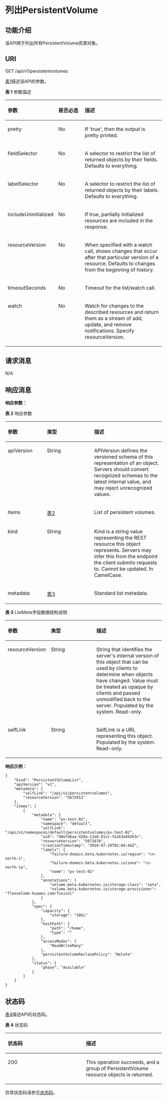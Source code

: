 # 列出PersistentVolume<a name="cce_02_0081"></a>

## 功能介绍<a name="sf7e61042b8f443ffaba2eede91eb90a2"></a>

该API用于列出所有PersistentVolume资源对象。

## URI<a name="s400c42cac85c4b71a31cc649b53f17d7"></a>

GET /api/v1/persistentvolumes

[表1](#tbf6cfcabd5e94f8bbbf94427987ba7b4)描述该API的参数。

**表 1**  参数描述

<a name="tbf6cfcabd5e94f8bbbf94427987ba7b4"></a>
<table><thead align="left"><tr id="r6af560f2f36b4afc9de828d2ab6c0224"><th class="cellrowborder" valign="top" width="22.06%" id="mcps1.2.4.1.1"><p id="ad8ed9453c46247148343cf801966069e"><a name="ad8ed9453c46247148343cf801966069e"></a><a name="ad8ed9453c46247148343cf801966069e"></a>参数</p>
</th>
<th class="cellrowborder" valign="top" width="19.99%" id="mcps1.2.4.1.2"><p id="p28684502201939"><a name="p28684502201939"></a><a name="p28684502201939"></a>是否必选</p>
</th>
<th class="cellrowborder" valign="top" width="57.95%" id="mcps1.2.4.1.3"><p id="p41743360201939"><a name="p41743360201939"></a><a name="p41743360201939"></a>描述</p>
</th>
</tr>
</thead>
<tbody><tr id="r16669450f0ab41df8933a056448202e8"><td class="cellrowborder" valign="top" width="22.06%" headers="mcps1.2.4.1.1 "><p id="abab60d7ebc4348ceaec1b212d62c0e12"><a name="abab60d7ebc4348ceaec1b212d62c0e12"></a><a name="abab60d7ebc4348ceaec1b212d62c0e12"></a>pretty</p>
</td>
<td class="cellrowborder" valign="top" width="19.99%" headers="mcps1.2.4.1.2 "><p id="af4d487b0928b4c91b85447452feb2cd4"><a name="af4d487b0928b4c91b85447452feb2cd4"></a><a name="af4d487b0928b4c91b85447452feb2cd4"></a>No</p>
</td>
<td class="cellrowborder" valign="top" width="57.95%" headers="mcps1.2.4.1.3 "><p id="a93b84444ef8a417bb4630276039de34e"><a name="a93b84444ef8a417bb4630276039de34e"></a><a name="a93b84444ef8a417bb4630276039de34e"></a>If 'true', then the output is pretty printed.</p>
</td>
</tr>
<tr id="r921e79f46d3d48ac8899e06ae90f87f4"><td class="cellrowborder" valign="top" width="22.06%" headers="mcps1.2.4.1.1 "><p id="aaf3a19b7f0454befbbe9b488b9a7122e"><a name="aaf3a19b7f0454befbbe9b488b9a7122e"></a><a name="aaf3a19b7f0454befbbe9b488b9a7122e"></a>fieldSelector</p>
</td>
<td class="cellrowborder" valign="top" width="19.99%" headers="mcps1.2.4.1.2 "><p id="a7b0007971d2a469c9b7c509a8d2d7168"><a name="a7b0007971d2a469c9b7c509a8d2d7168"></a><a name="a7b0007971d2a469c9b7c509a8d2d7168"></a>No</p>
</td>
<td class="cellrowborder" valign="top" width="57.95%" headers="mcps1.2.4.1.3 "><p id="a8ec2ca7b087a48c19a937e43f63fb847"><a name="a8ec2ca7b087a48c19a937e43f63fb847"></a><a name="a8ec2ca7b087a48c19a937e43f63fb847"></a>A selector to restrict the list of returned objects by their fields. Defaults to everything.</p>
</td>
</tr>
<tr id="rb915548bc3764378b919ff04924009c1"><td class="cellrowborder" valign="top" width="22.06%" headers="mcps1.2.4.1.1 "><p id="ae1dd8dfc18314ccb9d369830a9165a3c"><a name="ae1dd8dfc18314ccb9d369830a9165a3c"></a><a name="ae1dd8dfc18314ccb9d369830a9165a3c"></a>labelSelector</p>
</td>
<td class="cellrowborder" valign="top" width="19.99%" headers="mcps1.2.4.1.2 "><p id="afe5ddffdd20a4a5182e516caf7542a05"><a name="afe5ddffdd20a4a5182e516caf7542a05"></a><a name="afe5ddffdd20a4a5182e516caf7542a05"></a>No</p>
</td>
<td class="cellrowborder" valign="top" width="57.95%" headers="mcps1.2.4.1.3 "><p id="ab72bc3ae9cc944e3b929f3a59da5c68a"><a name="ab72bc3ae9cc944e3b929f3a59da5c68a"></a><a name="ab72bc3ae9cc944e3b929f3a59da5c68a"></a>A selector to restrict the list of returned objects by their labels. Defaults to everything.</p>
</td>
</tr>
<tr id="r3534cb2328464748ac4ebfc74600705d"><td class="cellrowborder" valign="top" width="22.06%" headers="mcps1.2.4.1.1 "><p id="af991179441b9405b8c432af4e4ef7007"><a name="af991179441b9405b8c432af4e4ef7007"></a><a name="af991179441b9405b8c432af4e4ef7007"></a>includeUninitialized</p>
</td>
<td class="cellrowborder" valign="top" width="19.99%" headers="mcps1.2.4.1.2 "><p id="a8acd212117cd4f20a6f4f7e494317af2"><a name="a8acd212117cd4f20a6f4f7e494317af2"></a><a name="a8acd212117cd4f20a6f4f7e494317af2"></a>No</p>
</td>
<td class="cellrowborder" valign="top" width="57.95%" headers="mcps1.2.4.1.3 "><p id="a7b3cd02ad20c4862a165b5911e72e5ab"><a name="a7b3cd02ad20c4862a165b5911e72e5ab"></a><a name="a7b3cd02ad20c4862a165b5911e72e5ab"></a>If true, partially initialized resources are included in the response.</p>
</td>
</tr>
<tr id="r301923f3838d459eb1d67b564857f7fb"><td class="cellrowborder" valign="top" width="22.06%" headers="mcps1.2.4.1.1 "><p id="zh-cn_topic_0079615014_p252141194858"><a name="zh-cn_topic_0079615014_p252141194858"></a><a name="zh-cn_topic_0079615014_p252141194858"></a>resourceVersion</p>
</td>
<td class="cellrowborder" valign="top" width="19.99%" headers="mcps1.2.4.1.2 "><p id="aa3a7909553dc495bb5de644fe3dd8139"><a name="aa3a7909553dc495bb5de644fe3dd8139"></a><a name="aa3a7909553dc495bb5de644fe3dd8139"></a>No</p>
</td>
<td class="cellrowborder" valign="top" width="57.95%" headers="mcps1.2.4.1.3 "><p id="a1a8b9824958546b6960819b8b46185e5"><a name="a1a8b9824958546b6960819b8b46185e5"></a><a name="a1a8b9824958546b6960819b8b46185e5"></a>When specified with a watch call, shows changes that occur after that particular version of a resource. Defaults to changes from the beginning of history.</p>
</td>
</tr>
<tr id="r430b3cf656354984a9c00f2ae6b2f39c"><td class="cellrowborder" valign="top" width="22.06%" headers="mcps1.2.4.1.1 "><p id="a3e0e853a80f749bdabde27857790df80"><a name="a3e0e853a80f749bdabde27857790df80"></a><a name="a3e0e853a80f749bdabde27857790df80"></a>timeoutSeconds</p>
</td>
<td class="cellrowborder" valign="top" width="19.99%" headers="mcps1.2.4.1.2 "><p id="a4f0494d334f24f5ba645dd79d7d5af15"><a name="a4f0494d334f24f5ba645dd79d7d5af15"></a><a name="a4f0494d334f24f5ba645dd79d7d5af15"></a>No</p>
</td>
<td class="cellrowborder" valign="top" width="57.95%" headers="mcps1.2.4.1.3 "><p id="afdc203f80c7748cf947f9724e04063dd"><a name="afdc203f80c7748cf947f9724e04063dd"></a><a name="afdc203f80c7748cf947f9724e04063dd"></a>Timeout for the list/watch call.</p>
</td>
</tr>
<tr id="rae45e71ecfba48bd86b86c7a3f3de003"><td class="cellrowborder" valign="top" width="22.06%" headers="mcps1.2.4.1.1 "><p id="adb16543fb0d54b98b587516041b8744b"><a name="adb16543fb0d54b98b587516041b8744b"></a><a name="adb16543fb0d54b98b587516041b8744b"></a>watch</p>
</td>
<td class="cellrowborder" valign="top" width="19.99%" headers="mcps1.2.4.1.2 "><p id="ada85fd295cb2478db6c4de13886fca39"><a name="ada85fd295cb2478db6c4de13886fca39"></a><a name="ada85fd295cb2478db6c4de13886fca39"></a>No</p>
</td>
<td class="cellrowborder" valign="top" width="57.95%" headers="mcps1.2.4.1.3 "><p id="afc29214a680c4f2b9af39af8e6ca1fd9"><a name="afc29214a680c4f2b9af39af8e6ca1fd9"></a><a name="afc29214a680c4f2b9af39af8e6ca1fd9"></a>Watch for changes to the described resources and return them as a stream of add, update, and remove notifications. Specify resourceVersion.</p>
</td>
</tr>
</tbody>
</table>

## 请求消息<a name="sfe2a0ff9b685403e99828e084231f0c5"></a>

N/A

## 响应消息<a name="s26637b3073a54198a524722022ff5ab4"></a>

**响应参数：**

**表 2**  响应参数

<a name="t96eb17162dc541b0ac14da07f10d4a59"></a>
<table><thead align="left"><tr id="r9b876eed979f4d8d95cc73130bdcef0c"><th class="cellrowborder" valign="top" width="25.069999999999997%" id="mcps1.2.4.1.1"><p id="a25728619ecab48b6953dc2a9d523978f"><a name="a25728619ecab48b6953dc2a9d523978f"></a><a name="a25728619ecab48b6953dc2a9d523978f"></a>参数</p>
</th>
<th class="cellrowborder" valign="top" width="30.130000000000003%" id="mcps1.2.4.1.2"><p id="p9344806201939"><a name="p9344806201939"></a><a name="p9344806201939"></a>类型</p>
</th>
<th class="cellrowborder" valign="top" width="44.800000000000004%" id="mcps1.2.4.1.3"><p id="p18731826201939"><a name="p18731826201939"></a><a name="p18731826201939"></a>描述</p>
</th>
</tr>
</thead>
<tbody><tr id="r81ae86da92b843d4892e839345bb9ba2"><td class="cellrowborder" valign="top" width="25.069999999999997%" headers="mcps1.2.4.1.1 "><p id="a5c610a6a9cb94585a3c8dc123407bbdc"><a name="a5c610a6a9cb94585a3c8dc123407bbdc"></a><a name="a5c610a6a9cb94585a3c8dc123407bbdc"></a>apiVersion</p>
</td>
<td class="cellrowborder" valign="top" width="30.130000000000003%" headers="mcps1.2.4.1.2 "><p id="acf1f5b6b90874a97bb1235462e636c19"><a name="acf1f5b6b90874a97bb1235462e636c19"></a><a name="acf1f5b6b90874a97bb1235462e636c19"></a>String</p>
</td>
<td class="cellrowborder" valign="top" width="44.800000000000004%" headers="mcps1.2.4.1.3 "><p id="a84a7688aa18c44328dff13e3b4ae7a1b"><a name="a84a7688aa18c44328dff13e3b4ae7a1b"></a><a name="a84a7688aa18c44328dff13e3b4ae7a1b"></a>APIVersion defines the versioned schema of this representation of an object. Servers should convert recognized schemas to the latest internal value, and may reject unrecognized values.</p>
</td>
</tr>
<tr id="ra3b61a1c18234ae5895fce21580fa7cf"><td class="cellrowborder" valign="top" width="25.069999999999997%" headers="mcps1.2.4.1.1 "><p id="ae197de9e4fdd41a5bb2b36da2741624f"><a name="ae197de9e4fdd41a5bb2b36da2741624f"></a><a name="ae197de9e4fdd41a5bb2b36da2741624f"></a>items</p>
</td>
<td class="cellrowborder" valign="top" width="30.130000000000003%" headers="mcps1.2.4.1.2 "><p id="aeed7e4fc9cb046bb8a31f51a08a01ba3"><a name="aeed7e4fc9cb046bb8a31f51a08a01ba3"></a><a name="aeed7e4fc9cb046bb8a31f51a08a01ba3"></a><a href="创建PersistentVolume-0.md#tfdb73431f39846d4a56ec4eb558e1617">表2</a></p>
</td>
<td class="cellrowborder" valign="top" width="44.800000000000004%" headers="mcps1.2.4.1.3 "><p id="a6f1336d639b14f52aefdbed32248f795"><a name="a6f1336d639b14f52aefdbed32248f795"></a><a name="a6f1336d639b14f52aefdbed32248f795"></a>List of persistent volumes.</p>
</td>
</tr>
<tr id="r1eae1b232e4a40a282f48a6c5dcfd2de"><td class="cellrowborder" valign="top" width="25.069999999999997%" headers="mcps1.2.4.1.1 "><p id="a7a01181f00f44f6ab8f5a7308e2962bf"><a name="a7a01181f00f44f6ab8f5a7308e2962bf"></a><a name="a7a01181f00f44f6ab8f5a7308e2962bf"></a>kind</p>
</td>
<td class="cellrowborder" valign="top" width="30.130000000000003%" headers="mcps1.2.4.1.2 "><p id="a6f22d7ee594448ac9671530b2409b5cf"><a name="a6f22d7ee594448ac9671530b2409b5cf"></a><a name="a6f22d7ee594448ac9671530b2409b5cf"></a>String</p>
</td>
<td class="cellrowborder" valign="top" width="44.800000000000004%" headers="mcps1.2.4.1.3 "><p id="ab30461c3d24c4fb09f0f123ef11464e8"><a name="ab30461c3d24c4fb09f0f123ef11464e8"></a><a name="ab30461c3d24c4fb09f0f123ef11464e8"></a>Kind is a string value representing the REST resource this object represents. Servers may infer this from the endpoint the client submits requests to. Cannot be updated. In CamelCase.</p>
</td>
</tr>
<tr id="rf8a0ebda4114493e87e8ed92cdb6f07b"><td class="cellrowborder" valign="top" width="25.069999999999997%" headers="mcps1.2.4.1.1 "><p id="aca8ab7d645b34ec883c36ed5ce5a61f9"><a name="aca8ab7d645b34ec883c36ed5ce5a61f9"></a><a name="aca8ab7d645b34ec883c36ed5ce5a61f9"></a>metadata</p>
</td>
<td class="cellrowborder" valign="top" width="30.130000000000003%" headers="mcps1.2.4.1.2 "><p id="a431bb762c443456daa7cbcbc93a1b21e"><a name="a431bb762c443456daa7cbcbc93a1b21e"></a><a name="a431bb762c443456daa7cbcbc93a1b21e"></a><a href="#t0259714600444a569592dde7d2f11c77">表3</a></p>
</td>
<td class="cellrowborder" valign="top" width="44.800000000000004%" headers="mcps1.2.4.1.3 "><p id="a22186cc4bee94b23aa645545743ffbd1"><a name="a22186cc4bee94b23aa645545743ffbd1"></a><a name="a22186cc4bee94b23aa645545743ffbd1"></a>Standard list metadata.</p>
</td>
</tr>
</tbody>
</table>

**表 3**  ListMeta字段数据结构说明

<a name="t0259714600444a569592dde7d2f11c77"></a>
<table><thead align="left"><tr id="r62083060c9ac4d788389dfaff36156f6"><th class="cellrowborder" valign="top" width="25.069999999999997%" id="mcps1.2.4.1.1"><p id="a17fd4491bed6482ca1cb9a83c977e093"><a name="a17fd4491bed6482ca1cb9a83c977e093"></a><a name="a17fd4491bed6482ca1cb9a83c977e093"></a>参数</p>
</th>
<th class="cellrowborder" valign="top" width="30.130000000000003%" id="mcps1.2.4.1.2"><p id="p55506439201939"><a name="p55506439201939"></a><a name="p55506439201939"></a>类型</p>
</th>
<th class="cellrowborder" valign="top" width="44.800000000000004%" id="mcps1.2.4.1.3"><p id="p66836606201939"><a name="p66836606201939"></a><a name="p66836606201939"></a>描述</p>
</th>
</tr>
</thead>
<tbody><tr id="r9ef9105ba37d463f9c89317699d38d03"><td class="cellrowborder" valign="top" width="25.069999999999997%" headers="mcps1.2.4.1.1 "><p id="a22e75999705045ddb98446ba0a906555"><a name="a22e75999705045ddb98446ba0a906555"></a><a name="a22e75999705045ddb98446ba0a906555"></a>resourceVersion</p>
</td>
<td class="cellrowborder" valign="top" width="30.130000000000003%" headers="mcps1.2.4.1.2 "><p id="ad0f806bec88d4b60b5019cb693021627"><a name="ad0f806bec88d4b60b5019cb693021627"></a><a name="ad0f806bec88d4b60b5019cb693021627"></a>String</p>
</td>
<td class="cellrowborder" valign="top" width="44.800000000000004%" headers="mcps1.2.4.1.3 "><p id="a0558a3612ad24ef28973afa11def0bbd"><a name="a0558a3612ad24ef28973afa11def0bbd"></a><a name="a0558a3612ad24ef28973afa11def0bbd"></a>String that identifies the server's internal version of this object that can be used by clients to determine when objects have changed. Value must be treated as opaque by clients and passed unmodified back to the server. Populated by the system. Read-only.</p>
</td>
</tr>
<tr id="r7ed17774e0cc459da534582eb6d532e3"><td class="cellrowborder" valign="top" width="25.069999999999997%" headers="mcps1.2.4.1.1 "><p id="abdcb80924b704166a4b0302e10283595"><a name="abdcb80924b704166a4b0302e10283595"></a><a name="abdcb80924b704166a4b0302e10283595"></a>selfLink</p>
</td>
<td class="cellrowborder" valign="top" width="30.130000000000003%" headers="mcps1.2.4.1.2 "><p id="af39bf7dc4ce94309912cf5f6f5e18e2b"><a name="af39bf7dc4ce94309912cf5f6f5e18e2b"></a><a name="af39bf7dc4ce94309912cf5f6f5e18e2b"></a>String</p>
</td>
<td class="cellrowborder" valign="top" width="44.800000000000004%" headers="mcps1.2.4.1.3 "><p id="a14f08edb188142508c0b28b2dbb90274"><a name="a14f08edb188142508c0b28b2dbb90274"></a><a name="a14f08edb188142508c0b28b2dbb90274"></a>SelfLink is a URL representing this object. Populated by the system. Read-only.</p>
</td>
</tr>
</tbody>
</table>

**响应示例：**

```
{
    "kind": "PersistentVolumeList",
    "apiVersion": "v1",
    "metadata": {
        "selfLink": "/api/v1/persistentvolumes",
        "resourceVersion": "5672912"
    },
    "items": [
        {
            "metadata": {
                "name": "pv-test-02",
                "namespace": "default",
                "selfLink": "/api/v1/namespaces/default/persistentvolumes/pv-test-02",
                "uid": "98efd6aa-920a-11e8-81cc-fa163e49263c",
                "resourceVersion": "5672676",
                "creationTimestamp": "2018-07-28T02:04:44Z",
                "labels": {
                    "failure-domain.beta.kubernetes.io/region": "cn-north-1",
                    "failure-domain.beta.kubernetes.io/zone": "cn-north-1a",
                    "name": "pv-test-02"
                },
                "annotations": {
                    "volume.beta.kubernetes.io/storage-class": "sata",
                    "volume.beta.kubernetes.io/storage-provisioner": "flexvolume-huawei.com/fuxivol"
                }
            },
            "spec": {
                "capacity": {
                    "storage": "10Gi"
                },
                "hostPath": {
                    "path": "/home",
                    "type": ""
                },
                "accessModes": [
                    "ReadWriteMany"
                ],
                "persistentVolumeReclaimPolicy": "Delete"
            },
            "status": {
                "phase": "Available"
            }
        }
    ]
}
```

## 状态码<a name="s65e32268b5f54d8b8a04518fb9f0779c"></a>

[表4](#t9fcf45e15dd94c479fec1cde9e04f2eb)描述API的状态码。

**表 4**  状态码

<a name="t9fcf45e15dd94c479fec1cde9e04f2eb"></a>
<table><thead align="left"><tr id="ra7e381a3ead0489aa3757438ec867d17"><th class="cellrowborder" valign="top" width="50%" id="mcps1.2.3.1.1"><p id="p23983097201939"><a name="p23983097201939"></a><a name="p23983097201939"></a>状态码</p>
</th>
<th class="cellrowborder" valign="top" width="50%" id="mcps1.2.3.1.2"><p id="p63582696201939"><a name="p63582696201939"></a><a name="p63582696201939"></a>描述</p>
</th>
</tr>
</thead>
<tbody><tr id="r209c90b9d3fe4264aa12faf61b5464f3"><td class="cellrowborder" valign="top" width="50%" headers="mcps1.2.3.1.1 "><p id="a948dca46ff954c04935f4addc90d3399"><a name="a948dca46ff954c04935f4addc90d3399"></a><a name="a948dca46ff954c04935f4addc90d3399"></a>200</p>
</td>
<td class="cellrowborder" valign="top" width="50%" headers="mcps1.2.3.1.2 "><p id="ab8d8465a2531440989b1b0d21c28d85b"><a name="ab8d8465a2531440989b1b0d21c28d85b"></a><a name="ab8d8465a2531440989b1b0d21c28d85b"></a>This operation succeeds, and a group of PersistentVolume resource objects is returned.</p>
</td>
</tr>
</tbody>
</table>

异常状态码请参见[状态码](状态码.md)。

